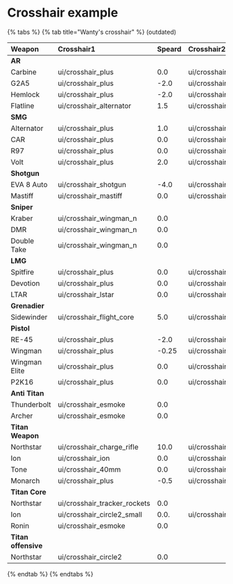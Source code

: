 # Crosshair example

{% tabs %}
{% tab title="Wanty\'s crosshair" %}
\(outdated\)

| Weapon | Crosshair1 | Speard | Crosshair2 | Speard | Crosshair3 | Spread |
| :--- | :--- | :--- | :--- | :--- | :--- | :--- |
| **AR** |  |  |  |  |  |  |
| Carbine | ui/crosshair\_plus | 0.0 | ui/crosshair\_wingman\_n | 0.0 | ui/crosshair\_alternator | 0.0 |
| G2A5 | ui/crosshair\_plus | -2.0 | ui/crosshair\_wingman\_n | 0.0 | ui/crosshair\_alternator | 0.0 |
| Hemlock | ui/crosshair\_plus | -2.0 | ui/crosshair\_wingman\_n | 0.0 | ui/crosshair\_alternator | 0.0 |
| Flatline | ui/crosshair\_alternator | 1.5 | ui/crosshair\_plus | 0.0 | ui/crosschair\_plus | 0.0 |
| **SMG** |  |  |  |  |  |  |
| Alternator | ui/crosshair\_plus | 1.0 | ui/crosshair\_shotgun | 2.0 | ui/crosshair\_wingman\_n | 0.0 |
| CAR | ui/crosshair\_plus | 0.0 | ui/crosshair\_lstar | 1.5 | ui/crosshair\_wingman\_n | 0.0 |
| R97 | ui/crosshair\_plus | 0.0 | ui/crosshair\_shotgun | 0.5 | ui/crosshair\_wingman\_n | 0.0 |
| Volt | ui/crosshair\_plus | 2.0 | ui/crosshair\_lstar | 1.5 | ui/crosshair\_wingman\_n | 0.0 |
| **Shotgun** |  |  |  |  |  |  |
| EVA 8 Auto | ui/crosshair\_shotgun | -4.0 | ui/crosshair\_wingman\_n | 0.0 |  |  |
| Mastiff | ui/crosshair\_mastiff | 0.0 | ui/crosshair\_wingman\_n | 0.0 |  |  |
| **Sniper** |  |  |  |  |  |  |
| Kraber | ui/crosshair\_wingman\_n | 0.0 |  |  |  |  |
| DMR | ui/crosshair\_wingman\_n | 0.0 |  |  |  |  |
| Double Take | ui/crosshair\_wingman\_n | 0.0 |  |  |  |  |
| **LMG** |  |  |  |  |  |  |
| Spitfire | ui/crosshair\_plus | 0.0 | ui/crosshair\_wingman\_n | 0.0 |  |  |
| Devotion | ui/crosshair\_plus | 0.0 | ui/crosshair\_wingman\_n | 0.0 |  |  |
| LTAR | ui/crosshair\_lstar | 0.0 | ui/crosshair\_wingman\_n | 0.0 |  |  |
| **Grenadier** |  |  |  |  |  |  |
| Sidewinder | ui/crosshair\_flight\_core | 5.0 | ui/crosshair\_wingman\_n | 0.0 |  |  |
| **Pistol** |  |  |  |  |  |  |
| RE-45 | ui/crosshair\_plus | -2.0 | ui/crosshair\_wingman\_n | 0.0 |  |  |
| Wingman | ui/crosshair\_plus | -0.25 | ui/crosshair\_wingman\_n | 0.0 |  |  |
| Wingman Elite | ui/crosshair\_plus | 0.0 | ui/crosshair\_wingman\_n | 0.0 |  |  |
| P2K16 | ui/crosshair\_plus | 0.0 | ui/crosshair\_wingman\_n | 0.0 |  |  |
| **Anti Titan** |  |  |  |  |  |  |
| Thunderbolt | ui/crosshair\_esmoke | 0.0 |  |  |  |  |
| Archer | ui/crosshair\_esmoke | 0.0 |  |  |  |  |
| **Titan Weapon** |  |  |  |  |  |  |
| Northstar | ui/crosshair\_charge\_rifle | 10.0 | ui/crosshair\_circle2\_small | 0.0 |  |  |
| Ion | ui/crosshair\_ion | 0.0 | ui/crosshair\_wingman\_n | 0.0 |  |  |
| Tone | ui/crosshair\_40mm | 0.0 | ui/crosshair\_wingman\_n | 0.0 |  |  |
| Monarch | ui/crosshair\_plus | -0.5 | ui/crosshair\_shotgun | 0.0 | ui/crosshair\_wingman\_n | 0.0 |
| **Titan Core** |  |  |  |  |  |  |
| Northstar | ui/crosshair\_tracker\_rockets | 0.0 |  |  |  |  |
| Ion | ui/crosshair\_circle2\_small | 0.0. | ui/crosshair\_wingman\_n | 0.0 |  |  |
| Ronin | ui/crosshair\_esmoke | 0.0 |  |  |  |  |
| **Titan offensive** |  |  |  |  |  |  |
| Northstar | ui/crosshair\_circle2 | 0.0 |  |  |  |  |
{% endtab %}
{% endtabs %}

